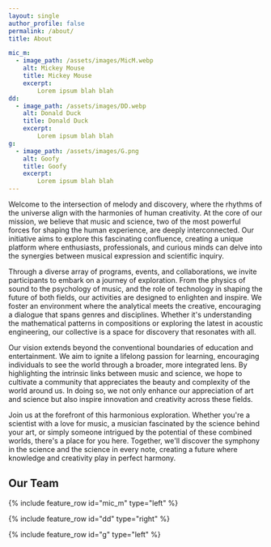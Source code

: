 ```yaml
---
layout: single
author_profile: false
permalink: /about/
title: About

mic_m:
  - image_path: /assets/images/MicM.webp
    alt: Mickey Mouse
    title: Mickey Mouse
    excerpt: 
        Lorem ipsum blah blah
dd:
  - image_path: /assets/images/DD.webp
    alt: Donald Duck
    title: Donald Duck
    excerpt: 
        Lorem ipsum blah blah
g:
  - image_path: /assets/images/G.png
    alt: Goofy
    title: Goofy
    excerpt: 
        Lorem ipsum blah blah
---
```

Welcome to the intersection of melody and discovery, where the rhythms of the universe align with the harmonies of human creativity. At the core of our mission, we believe that music and science, two of the most powerful forces for shaping the human experience, are deeply interconnected. Our initiative aims to explore this fascinating confluence, creating a unique platform where enthusiasts, professionals, and curious minds can delve into the synergies between musical expression and scientific inquiry.

Through a diverse array of programs, events, and collaborations, we invite participants to embark on a journey of exploration. From the physics of sound to the psychology of music, and the role of technology in shaping the future of both fields, our activities are designed to enlighten and inspire. We foster an environment where the analytical meets the creative, encouraging a dialogue that spans genres and disciplines. Whether it's understanding the mathematical patterns in compositions or exploring the latest in acoustic engineering, our collective is a space for discovery that resonates with all.

Our vision extends beyond the conventional boundaries of education and entertainment. We aim to ignite a lifelong passion for learning, encouraging individuals to see the world through a broader, more integrated lens. By highlighting the intrinsic links between music and science, we hope to cultivate a community that appreciates the beauty and complexity of the world around us. In doing so, we not only enhance our appreciation of art and science but also inspire innovation and creativity across these fields.

Join us at the forefront of this harmonious exploration. Whether you're a scientist with a love for music, a musician fascinated by the science behind your art, or simply someone intrigued by the potential of these combined worlds, there's a place for you here. Together, we'll discover the symphony in the science and the science in every note, creating a future where knowledge and creativity play in perfect harmony.

## Our Team

<div id="ourteam">
{% include feature_row id="mic_m" type="left" %}

{% include feature_row id="dd" type="right" %}

{% include feature_row id="g" type="left" %}
</div>


